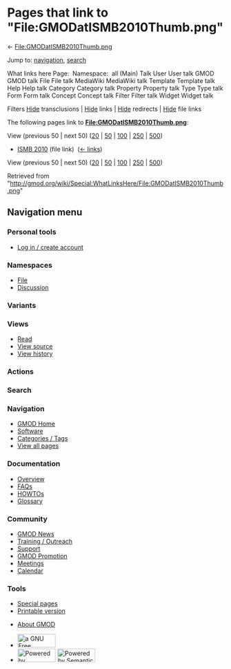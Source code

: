 <div id="mw-page-base" class="noprint">

</div>

<div id="mw-head-base" class="noprint">

</div>

<div id="content" class="mw-body" role="main">

<span id="top"></span>

<div id="mw-js-message" style="display:none;">

</div>



# <span dir="auto">Pages that link to "File:GMODatISMB2010Thumb.png"</span>

<div id="bodyContent">

<div id="contentSub">

←
[File:GMODatISMB2010Thumb.png](/wiki/File:GMODatISMB2010Thumb.png "File:GMODatISMB2010Thumb.png")

</div>

<div id="jump-to-nav" class="mw-jump">

Jump to: [navigation](#mw-navigation), [search](#p-search)

</div>

<div id="mw-content-text">

What links here Page:  Namespace:  all (Main) Talk User User talk GMOD
GMOD talk File File talk MediaWiki MediaWiki talk Template Template talk
Help Help talk Category Category talk Property Property talk Type Type
talk Form Form talk Concept Concept talk Filter Filter talk Widget
Widget talk

Filters
[Hide](/mediawiki/index.php?title=Special:WhatLinksHere/File:GMODatISMB2010Thumb.png&hidetrans=1 "Special:WhatLinksHere/File:GMODatISMB2010Thumb.png")
transclusions \|
[Hide](/mediawiki/index.php?title=Special:WhatLinksHere/File:GMODatISMB2010Thumb.png&hidelinks=1 "Special:WhatLinksHere/File:GMODatISMB2010Thumb.png")
links \|
[Hide](/mediawiki/index.php?title=Special:WhatLinksHere/File:GMODatISMB2010Thumb.png&hideredirs=1 "Special:WhatLinksHere/File:GMODatISMB2010Thumb.png")
redirects \|
[Hide](/mediawiki/index.php?title=Special:WhatLinksHere/File:GMODatISMB2010Thumb.png&hideimages=1 "Special:WhatLinksHere/File:GMODatISMB2010Thumb.png")
file links

The following pages link to
**[File:GMODatISMB2010Thumb.png](/wiki/File:GMODatISMB2010Thumb.png "File:GMODatISMB2010Thumb.png")**:

View (previous 50 \| next 50)
([20](/mediawiki/index.php?title=Special:WhatLinksHere/File:GMODatISMB2010Thumb.png&limit=20 "Special:WhatLinksHere/File:GMODatISMB2010Thumb.png")
\|
[50](/mediawiki/index.php?title=Special:WhatLinksHere/File:GMODatISMB2010Thumb.png&limit=50 "Special:WhatLinksHere/File:GMODatISMB2010Thumb.png")
\|
[100](/mediawiki/index.php?title=Special:WhatLinksHere/File:GMODatISMB2010Thumb.png&limit=100 "Special:WhatLinksHere/File:GMODatISMB2010Thumb.png")
\|
[250](/mediawiki/index.php?title=Special:WhatLinksHere/File:GMODatISMB2010Thumb.png&limit=250 "Special:WhatLinksHere/File:GMODatISMB2010Thumb.png")
\|
[500](/mediawiki/index.php?title=Special:WhatLinksHere/File:GMODatISMB2010Thumb.png&limit=500 "Special:WhatLinksHere/File:GMODatISMB2010Thumb.png"))

- [ISMB 2010](/wiki/ISMB_2010 "ISMB 2010") (file link) ‎
  <span class="mw-whatlinkshere-tools">([←
  links](/mediawiki/index.php?title=Special:WhatLinksHere&target=ISMB+2010 "Special:WhatLinksHere"))</span>

View (previous 50 \| next 50)
([20](/mediawiki/index.php?title=Special:WhatLinksHere/File:GMODatISMB2010Thumb.png&limit=20 "Special:WhatLinksHere/File:GMODatISMB2010Thumb.png")
\|
[50](/mediawiki/index.php?title=Special:WhatLinksHere/File:GMODatISMB2010Thumb.png&limit=50 "Special:WhatLinksHere/File:GMODatISMB2010Thumb.png")
\|
[100](/mediawiki/index.php?title=Special:WhatLinksHere/File:GMODatISMB2010Thumb.png&limit=100 "Special:WhatLinksHere/File:GMODatISMB2010Thumb.png")
\|
[250](/mediawiki/index.php?title=Special:WhatLinksHere/File:GMODatISMB2010Thumb.png&limit=250 "Special:WhatLinksHere/File:GMODatISMB2010Thumb.png")
\|
[500](/mediawiki/index.php?title=Special:WhatLinksHere/File:GMODatISMB2010Thumb.png&limit=500 "Special:WhatLinksHere/File:GMODatISMB2010Thumb.png"))

</div>

<div class="printfooter">

Retrieved from
"<http://gmod.org/wiki/Special:WhatLinksHere/File:GMODatISMB2010Thumb.png>"

</div>

<div id="catlinks" class="catlinks catlinks-allhidden">

</div>

<div class="visualClear">

</div>

</div>

</div>

<div id="mw-navigation">

## Navigation menu

<div id="mw-head">

<div id="p-personal" role="navigation"
aria-labelledby="p-personal-label">

### Personal tools

- <span id="pt-login"><a
  href="/mediawiki/index.php?title=Special:UserLogin&amp;returnto=Special%3AWhatLinksHere%2FFile%3AGMODatISMB2010Thumb.png"
  accesskey="o"
  title="You are encouraged to log in; however, it is not mandatory [o]">Log
  in / create account</a></span>

</div>

<div id="left-navigation">

<div id="p-namespaces" class="vectorTabs" role="navigation"
aria-labelledby="p-namespaces-label">

### Namespaces

- <span id="ca-nstab-image"><a href="/wiki/File:GMODatISMB2010Thumb.png" accesskey="c"
  title="View the file page [c]">File</a></span>
- <span id="ca-talk"><a
  href="/mediawiki/index.php?title=File_talk:GMODatISMB2010Thumb.png&amp;action=edit&amp;redlink=1"
  accesskey="t"
  title="Discussion about the content page [t]">Discussion</a></span>

</div>

<div id="p-variants" class="vectorMenu emptyPortlet" role="navigation"
aria-labelledby="p-variants-label">

### 

### Variants[](#)

<div class="menu">

</div>

</div>

</div>

<div id="right-navigation">

<div id="p-views" class="vectorTabs" role="navigation"
aria-labelledby="p-views-label">

### Views

- <span id="ca-view">[Read](/wiki/File:GMODatISMB2010Thumb.png)</span>
- <span id="ca-viewsource"><a
  href="/mediawiki/index.php?title=File:GMODatISMB2010Thumb.png&amp;action=edit"
  accesskey="e" title="This page is protected.
  You can view its source [e]">View source</a></span>
- <span id="ca-history"><a
  href="/mediawiki/index.php?title=File:GMODatISMB2010Thumb.png&amp;action=history"
  accesskey="h" title="Past revisions of this page [h]">View history</a></span>

</div>

<div id="p-cactions" class="vectorMenu emptyPortlet" role="navigation"
aria-labelledby="p-cactions-label">

### Actions[](#)

<div class="menu">

</div>

</div>

<div id="p-search" role="search">

### Search

<div id="simpleSearch">

</div>

</div>

</div>

</div>

<div id="mw-panel">

<div id="p-logo" role="banner">

<a href="/wiki/Main_Page"
style="background-image: url(http://gmod.org/images/GMOD-cogs.png);"
title="Visit the main page"></a>

</div>

<div id="p-Navigation" class="portal" role="navigation"
aria-labelledby="p-Navigation-label">

### Navigation

<div class="body">

- <span id="n-GMOD-Home">[GMOD Home](/wiki/Main_Page)</span>
- <span id="n-Software">[Software](/wiki/GMOD_Components)</span>
- <span id="n-Categories-.2F-Tags">[Categories /
  Tags](/wiki/Categories)</span>
- <span id="n-View-all-pages">[View all
  pages](/wiki/Special:AllPages)</span>

</div>

</div>

<div id="p-Documentation" class="portal" role="navigation"
aria-labelledby="p-Documentation-label">

### Documentation

<div class="body">

- <span id="n-Overview">[Overview](/wiki/Overview)</span>
- <span id="n-FAQs">[FAQs](/wiki/Category:FAQ)</span>
- <span id="n-HOWTOs">[HOWTOs](/wiki/Category:HOWTO)</span>
- <span id="n-Glossary">[Glossary](/wiki/Glossary)</span>

</div>

</div>

<div id="p-Community" class="portal" role="navigation"
aria-labelledby="p-Community-label">

### Community

<div class="body">

- <span id="n-GMOD-News">[GMOD News](/wiki/GMOD_News)</span>
- <span id="n-Training-.2F-Outreach">[Training /
  Outreach](/wiki/Training_and_Outreach)</span>
- <span id="n-Support">[Support](/wiki/Support)</span>
- <span id="n-GMOD-Promotion">[GMOD
  Promotion](/wiki/GMOD_Promotion)</span>
- <span id="n-Meetings">[Meetings](/wiki/Meetings)</span>
- <span id="n-Calendar">[Calendar](/wiki/Calendar)</span>

</div>

</div>

<div id="p-tb" class="portal" role="navigation"
aria-labelledby="p-tb-label">

### Tools

<div class="body">

- <span id="t-specialpages"><a href="/wiki/Special:SpecialPages" accesskey="q"
  title="A list of all special pages [q]">Special pages</a></span>
- <span id="t-print"><a
  href="/mediawiki/index.php?title=Special:WhatLinksHere/File:GMODatISMB2010Thumb.png&amp;printable=yes"
  rel="alternate" accesskey="p"
  title="Printable version of this page [p]">Printable version</a></span>

</div>

</div>

</div>

</div>

<div id="footer" role="contentinfo">

- <span id="footer-places-about">[About
  GMOD](/wiki/GMOD:About "GMOD:About")</span>

<!-- -->

- <span id="footer-copyrightico">[<img src="http://www.gnu.org/graphics/gfdl-logo-small.png" width="88"
  height="31" alt="a GNU Free Documentation License" />](http://www.gnu.org/licenses/fdl-1.3.html)</span>
- <span id="footer-poweredbyico">[<img src="/mediawiki/skins/common/images/poweredby_mediawiki_88x31.png"
  width="88" height="31" alt="Powered by MediaWiki" />](//www.mediawiki.org/)
  [<img
  src="/mediawiki/extensions/SemanticMediaWiki/includes/../resources/images/smw_button.png"
  width="88" height="31" alt="Powered by Semantic MediaWiki" />](https://www.semantic-mediawiki.org/wiki/Semantic_MediaWiki)</span>

<div style="clear:both">

</div>

</div>
